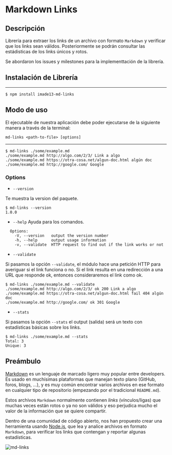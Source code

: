# Markdown Links

## Descripción
Librería para extraer los links de un archivo con formato `Markdown` y verificar que los links sean válidos. Posteriormente se podrán consultar las estádisticas de los links únicos y rotos.

Se abordaron los issues y milestones para la implementtación de la librería. 

## Instalación de Librería
---
~~~
$ npm install imade13-md-links
~~~

## Modo de uso
El ejecutable de nuestra aplicación debe poder ejecutarse de la siguiente manera a través de la terminal:

`md-links <path-to-file> [options]`

---
~~~
$ md-links ./some/example.md
./some/example.md http://algo.com/2/3/ Link a algo
./some/example.md https://otra-cosa.net/algun-doc.html algún doc
./some/example.md http://google.com/ Google
~~~

### Options
*  `--version`

Te muestra la version del paquete.

~~~
$ md-links --version
1.0.0
~~~

*  `--help`
Ayuda para los comandos.
~~~
  Options:
    -V, --version   output the version number
    -h, --help      output usage information
    -v, --validate  HTTP request to find out if the link works or not
~~~

*  `--validate`

Si pasamos la opción `--validate`, el módulo hace una petición HTTP para averiguar si el link funciona o no. Si el link resulta en una redirección a una URL que responde ok, entonces consideraremos el link como ok.

~~~
$ md-links ./some/example.md --validate
./some/example.md http://algo.com/2/3/ ok 200 Link a algo
./some/example.md https://otra-cosa.net/algun-doc.html fail 404 algún doc
./some/example.md http://google.com/ ok 301 Google
~~~

* `--stats`

Si pasamos la opción `--stats` el output (salida) será un texto con estadísticas básicas sobre los links.

~~~
$ md-links ./some/example.md --stats
Total: 3
Unique: 3
~~~

## Preámbulo

[Markdown](https://es.wikipedia.org/wiki/Markdown) es un lenguaje de marcado
ligero muy popular entre developers. Es usado en muchísimas plataformas que
manejan texto plano (GitHub, foros, blogs, ...), y es muy común
encontrar varios archivos en ese formato en cualquier tipo de repositorio
(empezando por el tradicional `README.md`).

Estos archivos `Markdown` normalmente contienen _links_ (vínculos/ligas) que
muchas veces están rotos o ya no son válidos y eso perjudica mucho el valor de
la información que se quiere compartir.

Dentro de una comunidad de código abierto, nos han propuesto crear una
herramienta usando [Node.js](https://nodejs.org/), que lea y analice archivos
en formato `Markdown`, para verificar los links que contengan y reportar
algunas estadísticas.

![md-links](https://user-images.githubusercontent.com/110297/42118443-b7a5f1f0-7bc8-11e8-96ad-9cc5593715a6.jpg)



